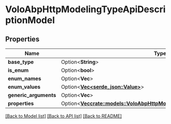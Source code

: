 # VoloAbpHttpModelingTypeApiDescriptionModel

## Properties

Name | Type | Description | Notes
------------ | ------------- | ------------- | -------------
**base_type** | Option<**String**> |  | [optional]
**is_enum** | Option<**bool**> |  | [optional]
**enum_names** | Option<**Vec<String>**> |  | [optional]
**enum_values** | Option<[**Vec<serde_json::Value>**](serde_json::Value.md)> |  | [optional]
**generic_arguments** | Option<**Vec<String>**> |  | [optional]
**properties** | Option<[**Vec<crate::models::VoloAbpHttpModelingPropertyApiDescriptionModel>**](Volo.Abp.Http.Modeling.PropertyApiDescriptionModel.md)> |  | [optional]

[[Back to Model list]](../README.md#documentation-for-models) [[Back to API list]](../README.md#documentation-for-api-endpoints) [[Back to README]](../README.md)


